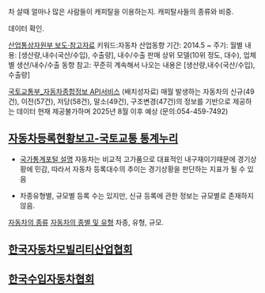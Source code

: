 

차 살때 얼마나 많은 사람들이 캐피탈을 이용하는지.
캐피탈사들의 종류와 비중.

데이터 확인.

[산업통상자원부 보도·참고자료](https://www.motie.go.kr/kor/article/ATCL3f49a5a8c) 키워드:자동차 산업동향
기간: 2014.5 ~
주기: 월별
내용: [생산량,내수(국산/수입), 수출량], 내수/수출 판매 상위 모델(10위 정도, 대수), 업체별 생산/내수/수출 동향
참고: 꾸준히 계속해서 나오는 내용은 [생산량,내수(국산/수입), 수출량]

[국토교통부_자동차종합정보 API서비스](https://www.data.go.kr/data/15071233/openapi.do)
(배치성자료) 매월 발생하는 자동차의 신규(49건), 이전(57건), 저당(58건), 말소(49건), 구조변경(47건)의 정보를 기반으로 제공하는 데이터
현재 제공불가하며 2025년 8월 이후 예상 (문의:054-459-7492)

## [자동차등록현황보고-국토교통 통계누리](https://stat.molit.go.kr/portal/cate/statAnalsView.do?hRsId=58&hFormId=&hSelectId=&sStyleNum=&sStart=&sEnd=&hPoint=&hAppr=&oFileName=&rFileName=&midpath=)

- [국가통계포털 설명](https://www.k-stat.go.kr/metasvc/msba100/statsdcdta?statsConfmNo=116015&kosisYn=Y)
 자동차는 비교적 고가품으로 대표적인 내구재이기때문에 경기상황에 민감, 따라서 자동차 등록대수의 추이는 경기상황을 판단하는 지표가 될 수 있음

- 차종유형별, 규모별 등록 수는 있지만, 신규 등록에 관한 정보는 규모별로 존재하지 않음.

[자동차의 종류](https://www.molit.go.kr/USR/policyTarget/dtl.jsp?idx=537) 
[자동차의 종별 및 유형](https://sdwo.cafe24.com/sihayngyolyeng/aa2-1-4.htm)
차종, 유형, 규모.


## [한국자동차모빌리티산업협회](https://www.kama.or.kr/MainController)

## [한국수입자동차협회](https://www.kaida.co.kr/ko/service/dbService.do)